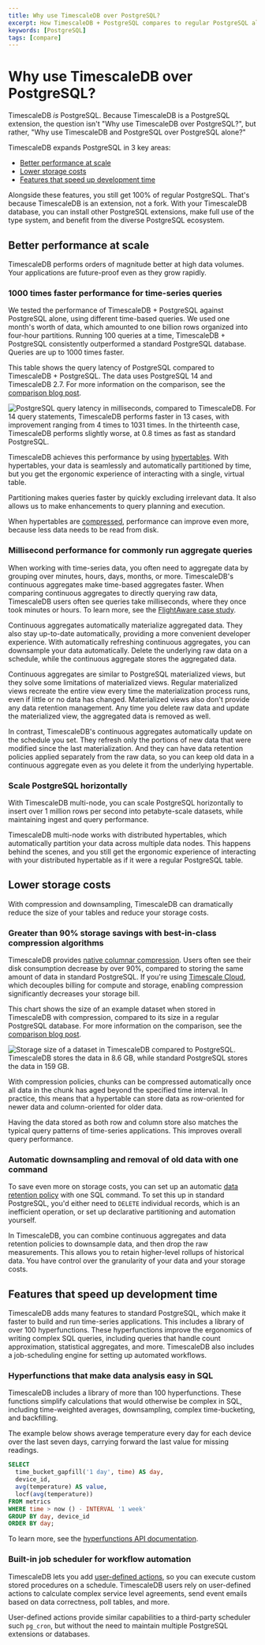 ```yaml
---
title: Why use TimescaleDB over PostgreSQL?
excerpt: How TimescaleDB + PostgreSQL compares to regular PostgreSQL alone
keywords: [PostgreSQL]
tags: [compare]
---
```


# Why use TimescaleDB over PostgreSQL?

TimescaleDB _is_ PostgreSQL. Because TimescaleDB is a PostgreSQL extension, the
question isn't "Why use TimescaleDB over PostgreSQL?", but rather, "Why use
TimescaleDB and PostgreSQL over PostgreSQL alone?"

TimescaleDB expands PostgreSQL in 3 key areas:

*   [Better performance at scale][better-performance]
*   [Lower storage costs][lower-cost]
*   [Features that speed up development time][dev-features]

Alongside these features, you still get 100% of regular PostgreSQL. That's
because TimescaleDB is an extension, not a fork. With your TimescaleDB database,
you can install other PostgreSQL extensions, make full use of the type system,
and benefit from the diverse PostgreSQL ecosystem.

## Better performance at scale

TimescaleDB performs orders of magnitude better at high data volumes. Your
applications are future-proof even as they grow rapidly.

### 1000 times faster performance for time-series queries

We tested the performance of TimescaleDB + PostgreSQL against PostgreSQL alone,
using different time-based queries. We used one month's worth of data, which
amounted to one billion rows organized into four-hour partitions. Running 100
queries at a time, TimescaleDB + PostgreSQL consistently outperformed a standard
PostgreSQL database. Queries are up to 1000&nbsp;times faster.

This table shows the query latency of PostgreSQL compared to TimescaleDB +
PostgreSQL. The data uses PostgreSQL 14 and TimescaleDB 2.7. For more
information on the comparison, see the [comparison blog
post][blog-postgresql-vs-timescaledb].

<img class="main-content__illustration"
src="https://www.timescale.com/blog/content/images/2022/09/Query-latency-deep-dive--1--1.png"
alt="PostgreSQL query latency in milliseconds, compared to TimescaleDB. For 14
query statements, TimescaleDB performs faster in 13 cases, with improvement
ranging from 4 times to 1031 times. In the thirteenth case, TimescaleDB performs
slightly worse, at 0.8 times as fast as standard PostgreSQL." />

TimescaleDB achieves this performance by using [hypertables][hypertables]. With
hypertables, your data is seamlessly and automatically partitioned by time, but
you get the ergonomic experience of interacting with a single, virtual table.

Partitioning makes queries faster by quickly excluding irrelevant data. It also
allows us to make enhancements to query planning and execution.

When hypertables are [compressed][compression], performance can improve even
more, because less data needs to be read from disk.

### Millisecond performance for commonly run aggregate queries

When working with time-series data, you often need to aggregate data by grouping
over minutes, hours, days, months, or more. TimescaleDB's continuous aggregates
make time-based aggregates faster. When comparing continuous aggregates to
directly querying raw data, TimescaleDB users often see queries take
milliseconds, where they once took minutes or hours. To learn more, see the
[FlightAware case study][flightaware].

Continuous aggregates automatically materialize aggregated data. They also stay
up-to-date automatically, providing a more convenient developer experience. With
automatically refreshing continuous aggregates, you can downsample your data
automatically. Delete the underlying raw data on a schedule, while the
continuous aggregate stores the aggregated data.

Continuous aggregates are similar to PostgreSQL materialized views, but they
solve some limitations of materialized views. Regular materialized views
recreate the entire view every time the materialization process runs, even if
little or no data has changed. Materialized views also don't provide any data
retention management. Any time you delete raw data and update the materialized
view, the aggregated data is removed as well.

In contrast, TimescaleDB's continuous aggregates automatically update on the
schedule you set. They refresh only the portions of new data that were modified
since the last materialization. And they can have data retention policies
applied separately from the raw data, so you can keep old data in a continuous
aggregate even as you delete it from the underlying hypertable.

### Scale PostgreSQL horizontally

With TimescaleDB multi-node, you can scale PostgreSQL horizontally to insert
over 1 million rows per second into petabyte-scale datasets, while maintaining
ingest and query performance.

TimescaleDB multi-node works with distributed hypertables, which automatically
partition your data across multiple data nodes. This happens behind the scenes,
and you still get the ergonomic experience of interacting with your distributed
hypertable as if it were a regular PostgreSQL table.

## Lower storage costs

With compression and downsampling, TimescaleDB can dramatically reduce the size
of your tables and reduce your storage costs.

### Greater than 90% storage savings with best-in-class compression algorithms

TimescaleDB provides [native columnar compression][compression]. Users often see
their disk consumption decrease by over 90%, compared to storing the same amount
of data in standard PostgreSQL. If you're using [Timescale Cloud][cloud], which
decouples billing for compute and storage, enabling compression significantly
decreases your storage bill.

This chart shows the size of an example dataset when stored in TimescaleDB with
compression, compared to its size in a regular PostgreSQL database. For more
information on the comparison, see the [comparison blog
post][blog-postgresql-vs-timescaledb].

<img class="main-content__illustration"
src="https://www.timescale.com/blog/content/images/2022/09/image-5.png"
alt="Storage size of a dataset in TimescaleDB compared to PostgreSQL.
TimescaleDB stores the data in 8.6 GB, while standard PostgreSQL stores the data
in 159 GB." />

With compression policies,  chunks can be compressed automatically once all data
in the chunk has aged beyond the specified time interval. In practice, this
means that a hypertable can store data as row-oriented for newer data and
column-oriented for older data.

Having the data stored as both row and column store also matches the typical
query patterns of time-series applications. This improves overall query
performance.

### Automatic downsampling and removal of old data with one command

To save even more on storage costs, you can set up an automatic [data retention
policy][retention] with one SQL command. To set this up in standard PostgreSQL,
you'd either need to `DELETE` individual records, which is an inefficient
operation, or set up declarative partitioning and automation yourself.

In TimescaleDB, you can combine continuous aggregates and data retention
policies to downsample data, and then drop the raw measurements. This allows you
to retain higher-level rollups of historical data. You have control over the
granularity of your data and your storage costs.

## Features that speed up development time

TimescaleDB adds many features to standard PostgreSQL, which make it faster to
build and run time-series applications. This includes a library of over 100
hyperfunctions. These hyperfunctions improve the ergonomics of writing complex
SQL queries, including queries that handle count approximation, statistical
aggregates, and more. TimescaleDB also includes a job-scheduling engine for
setting up automated workflows.

### Hyperfunctions that make data analysis easy in SQL

TimescaleDB includes a library of more than 100 hyperfunctions. These functions
simplify calculations that would otherwise be complex in SQL, including
time-weighted averages, downsampling, complex time-bucketing, and backfilling.

The example below shows average temperature every day for each device over the
last seven days, carrying forward the last value for missing readings.

```sql
SELECT
  time_bucket_gapfill('1 day', time) AS day,
  device_id,
  avg(temperature) AS value,
  locf(avg(temperature))
FROM metrics
WHERE time > now () - INTERVAL '1 week'
GROUP BY day, device_id
ORDER BY day;
```

To learn more, see the [hyperfunctions API documentation][hyperfunctions].

### Built-in job scheduler for workflow automation

TimescaleDB lets you add [user-defined actions][user-defined-actions], so you
can execute custom stored procedures on a schedule. TimescaleDB users rely on
user-defined actions to calculate complex service level agreements, send event
emails based on data correctness, poll tables, and more.

User-defined actions provide similar capabilities to a third-party scheduler
such `pg_cron`, but without the need to maintain multiple PostgreSQL extensions
or databases.

[better-performance]: #better-performance-at-scale
[blog-postgresql-vs-timescaledb]: https://www.timescale.com/blog/postgresql-timescaledb-1000x-faster-queries-90-data-compression-and-much-more/
[cloud]: /cloud/latest/
[compression]: /timescaledb/:currentVersion:/overview/core-concepts/compression/
[dev-features]: #features-that-speed-up-development-time
[flightaware]: https://www.timescale.com/blog/how-flightaware-fuels-flight-prediction-models-with-timescaledb-and-grafana/
[hyperfunctions]: /api/:currentVersion:/hyperfunctions/
[hypertables]: /timescaledb/:currentVersion:/how-to-guides/hypertables/about-hypertables/
[lower-cost]: #lower-storage-costs
[retention]: /timescaledb/:currentVersion:/how-to-guides/data-retention/about-data-retention/
[user-defined-actions]: /timescaledb/:currentVersion:/how-to-guides/user-defined-actions/
